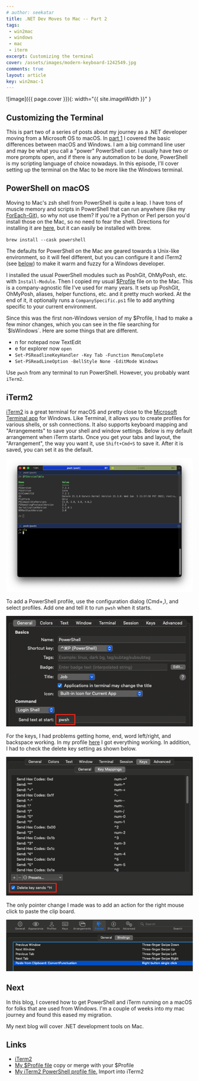 ```yaml
---
# author: seekatar
title: .NET Dev Moves to Mac -- Part 2
tags:
 - win2mac
 - windows
 - mac
 - iterm
excerpt: Customizing the terminal
cover: /assets/images/modern-keyboard-1242549.jpg
comments: true
layout: article
key: win2mac-1
---
```


![image]({{ page.cover }}){: width="{{ site.imageWidth }}" }

## Customizing the Terminal

This is part two of a series of posts about my journey as a .NET developer moving from a Microsoft OS to macOS. In [part 1](/2022/02/07/win2mac-1.html) I covered the basic differences between macOS and Windows. I am a big command line user and may be what you call a "power" PowerShell user. I usually have two or more prompts open, and if there is any automation to be done, PowerShell is my scripting language of choice nowadays. In this episode, I'll cover setting up the terminal on the Mac to be more like the Windows terminal.

## PowerShell on macOS

Moving to Mac's zsh shell from PowerShell is quite a leap. I have tons of muscle memory and scripts in PowerShell that can run anywhere (like my [ForEach-Git](https://seekatar.github.io/2021/10/02/foreach-git.html)), so why not use them? If you're a Python or Perl person you'd install those on the Mac, so no need to fear the shell. Directions for installing it are [here](https://docs.microsoft.com/en-us/powershell/scripting/install/installing-powershell-on-macos?view=powershell-7.2), but it can easily be installed with brew.

`brew install --cask powershell`

The defaults for PowerShell on the Mac are geared towards a Unix-like environment, so it will feel different, but you can configure it and iTerm2 (see [below](#iterm2)) to make it warm and fuzzy for a Windows developer.

I installed the usual PowerShell modules such as PoshGit, OhMyPosh, etc. with `Install-Module`. Then I copied my usual [$Profile](https://gist.github.com/Seekatar/a59919f719900b24cd6802c4cc6b6118) file on to the Mac. This is a company-agnostic file I've used for many years. It sets up PoshGit, OhMyPosh, aliases, helper functions, etc. and it pretty much worked. At the end of it, it optionally runs a `CompanySpecific.ps1` file to add anything specific to your current environment.

Since this was the first non-Windows version of my $Profile, I had to make a few minor changes, which you can see in the file searching for `$IsWindows`. Here are some things that are different.

* n for notepad now TextEdit
* e for explorer now `open`
* `Set-PSReadlineKeyHandler -Key Tab -Function MenuComplete`
* `Set-PSReadLineOption -BellStyle None -EditMode Windows`

Use `pwsh` from any terminal to run PowerShell. However, you probably want `iTerm2`.

## iTerm2

[iTerm2](https://iterm2.com/) is a great terminal for macOS and pretty close to the [Microsoft Terminal app](https://github.com/microsoft/terminal) for Windows. Like Terminal, it allows you to create profiles for various shells, or ssh connections. It also supports keyboard mapping and "Arrangements" to save your shell and window settings. Below is my default arrangement when iTerm starts. Once you get your tabs and layout, the "Arrangement", the way you want it, use `Shift+Cmd+S` to save it. After it is saved, you can set it as the default.

![iTerm2](/assets/images/win2mac/iTerm2.png)

To add a PowerShell profile, use the configuration dialog (Cmd+,), and select profiles. Add one and tell it to run `pwsh` when it starts.

![pwshProfile](/assets/images/win2mac/PwshProfile.png)

For the keys, I had problems getting home, end, word left/right, and backspace working. In my profile [here](https://gist.github.com/Seekatar/3c2f703b11a946e7554df1423b59a41c) I got everything working. In addition, I had to check the delete key setting as shown below.

![pwshProfile](/assets/images/win2mac/ProfileKeys.png)

The only pointer change I made was to add an action for the right mouse click to paste the clip board.

![mouseSettings](/assets/images/win2mac/iTermMouse.png)

## Next

In this blog, I covered how to get PowerShell and iTerm running on a macOS for folks that are used from Windows. I'm a couple of weeks into my mac journey and found this eased my migration.

My next blog will cover .NET development tools on Mac.

## Links

* [iTerm2](https://iterm2.com/)
* [My $Profile file](https://gist.github.com/Seekatar/a59919f719900b24cd6802c4cc6b6118) copy or merge with your $Profile
* [My iTerm2 PowerShell profile file.](https://gist.github.com/Seekatar/3c2f703b11a946e7554df1423b59a41c) Import into iTerm2
